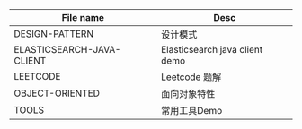| File name                 | Desc                           |
| ------------------------- | ------------------------------ |
| DESIGN-PATTERN            | 设计模式                       |
| ELASTICSEARCH-JAVA-CLIENT | Elasticsearch java client demo |
| LEETCODE                  | Leetcode 题解                  |
| OBJECT-ORIENTED           | 面向对象特性                   |
| TOOLS                     | 常用工具Demo                   |



